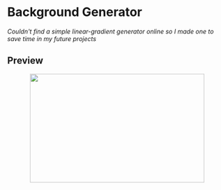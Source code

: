 # Background Generator

*Couldn't find a simple linear-gradient generator online so I made one to save time in my future projects*

## Preview

<p align="center">
  <img src="https://github.com/floustao/background-generator/blob/master/gradient.gif" width="400" height="250"/>
</p>
